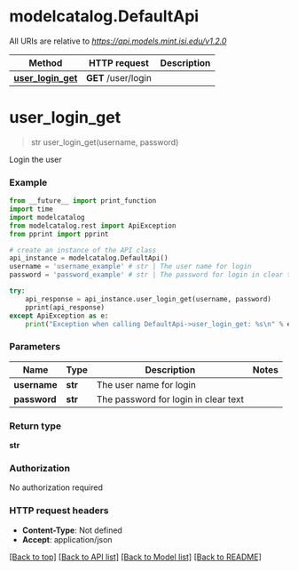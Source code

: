 # modelcatalog.DefaultApi

All URIs are relative to *https://api.models.mint.isi.edu/v1.2.0*

Method | HTTP request | Description
------------- | ------------- | -------------
[**user_login_get**](DefaultApi.md#user_login_get) | **GET** /user/login | 


# **user_login_get**
> str user_login_get(username, password)



Login the user

### Example

```python
from __future__ import print_function
import time
import modelcatalog
from modelcatalog.rest import ApiException
from pprint import pprint

# create an instance of the API class
api_instance = modelcatalog.DefaultApi()
username = 'username_example' # str | The user name for login
password = 'password_example' # str | The password for login in clear text

try:
    api_response = api_instance.user_login_get(username, password)
    pprint(api_response)
except ApiException as e:
    print("Exception when calling DefaultApi->user_login_get: %s\n" % e)
```

### Parameters

Name | Type | Description  | Notes
------------- | ------------- | ------------- | -------------
 **username** | **str**| The user name for login | 
 **password** | **str**| The password for login in clear text | 

### Return type

**str**

### Authorization

No authorization required

### HTTP request headers

 - **Content-Type**: Not defined
 - **Accept**: application/json

[[Back to top]](#) [[Back to API list]](../README.md#documentation-for-api-endpoints) [[Back to Model list]](../README.md#documentation-for-models) [[Back to README]](../README.md)

